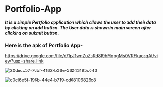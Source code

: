 # Portfolio-App

***It is a simple Portfolio application which allows the user to add their data by clicking on add button.
The User data is shown in main screen after clicking on submit button.***

### Here is the apk of Portfolio App-
https://drive.google.com/file/d/1pJ1wnZuZoRd8I9hMqpgMsOVRFkaccqAt/view?usp=share_link

![20decc57-7dbf-4182-b38e-58243195c043](https://user-images.githubusercontent.com/100348028/227765735-315cc30c-b117-47ad-b681-1c348148f8f4.jpeg)

![c0c16e5f-196b-44e4-b719-cd68106826c8](https://user-images.githubusercontent.com/100348028/227765739-2bdd719a-a44d-4063-81e4-390ca3bc0c79.jpeg)

